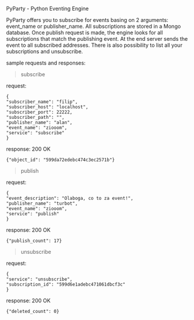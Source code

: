 PyParty - Python Eventing Engine

PyParty offers you to subscribe for events basing on 2 arguments: event_name or
publisher_name. All subscriptions are stored in a Mongo database. Once publish
request is made, the engine looks for all subscriptions that match the
publishing event. At the end server sends the event to all subscribed addresses.
There is also possibility to list all your subscriptions and unsubscribe.

sample requests and responses:

> subscribe

request:
    
    {
    "subscriber_name": "filip",
    "subscriber_host": "localhost",
    "subscriber_port": 22222,
    "subscriber_path": "",
    "publisher_name": "alan",
    "event_name": "ziooom",
    "service": "subscribe"
    }

response:
    200 OK

    {"object_id": "599da72edebc474c3ec2571b"}


> publish

request:
    
    {
    "event_description": "Olaboga, co to za event!",
    "publisher_name": "turbot",
    "event_name": "ziooom",
    "service": "publish"
    }

response:
    200 OK

    {"publish_count": 17}


> unsubscribe

request:
    
    {
    "service": "unsubscribe",
    "subscription_id": "599d6e1adebc471061dbcf3c"
    }

response:
    200 OK

    {"deleted_count": 0}
